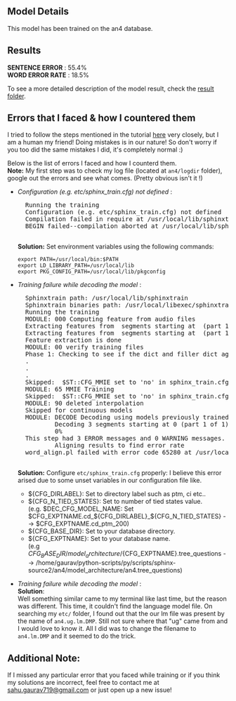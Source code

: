 ## Model Details

This model has been trained on the an4 database.<br>

## Results

**SENTENCE ERROR** : 55.4%<br>
**WORD ERROR RATE** : 18.5%<br>

To see a more detailed description of the model result, check the [result folder](result/).

## Errors that I faced & how I countered them

I tried to follow the steps mentioned in the tutorial [here](http://cmusphinx.sourceforge.net/wiki/tutorialam) very closely, but I am a human my friend! Doing mistakes is in our nature! So don't worry if you too did the same mistakes I did, it's completely normal :)<br>

Below is the list of errors I faced and how I counterd them.<br>
**Note:** My first step was to check my log file (located at ```an4/logdir``` folder), google out the errors and see what comes. (Pretty obvious isn't it !)<br>

* _Configuration (e.g. etc/sphinx_train.cfg) not defined_ :<br>
    <pre>
    Running the training
    Configuration (e.g. etc/sphinx_train.cfg) not defined
    Compilation failed in require at /usr/local/lib/sphinxtrain/scripts/000.comp_feat/slave_feat.pl line 51.
    BEGIN failed--compilation aborted at /usr/local/lib/sphinxtrain/scripts/000.comp_feat/slave_feat.pl line 51.
    </pre>
    **Solution:** Set environment variables using the following commands:<br>

    ```export PATH=/usr/local/bin:$PATH``` <br>
    ```export LD_LIBRARY_PATH=/usr/local/lib``` <br>
    ```export PKG_CONFIG_PATH=/usr/local/lib/pkgconfig``` <br>

* _Training failure while decoding the model_ :<br>
    <pre>
    Sphinxtrain path: /usr/local/lib/sphinxtrain
    Sphinxtrain binaries path: /usr/local/libexec/sphinxtrain
    Running the training
    MODULE: 000 Computing feature from audio files
    Extracting features from  segments starting at  (part 1 of 1)
    Extracting features from  segments starting at  (part 1 of 1)
    Feature extraction is done
    MODULE: 00 verify training files
    Phase 1: Checking to see if the dict and filler dict agrees with the phonelist file.
    .
    .
    .
    Skipped:  $ST::CFG_MMIE set to 'no' in sphinx_train.cfg
    MODULE: 65 MMIE Training
    Skipped:  $ST::CFG_MMIE set to 'no' in sphinx_train.cfg
    MODULE: 90 deleted interpolation
    Skipped for continuous models
    MODULE: DECODE Decoding using models previously trained
            Decoding 3 segments starting at 0 (part 1 of 1)
            0%
    This step had 3 ERROR messages and 0 WARNING messages.  Please check the log file for details.
            Aligning results to find error rate
    word_align.pl failed with error code 65280 at /usr/local/lib/sphinxtrain/scripts/decode/slave.pl line 173.
    </pre>

    **Solution:** Configure ```etc/sphinx_train.cfg``` properly: I believe this error arised due to some unset variables in our configuration file like.
    * ${CFG_DIRLABEL}: Set to directory label such as ptm, ci etc..
    * ${CFG_N_TIED_STATES}: Set to number of tied states value. <br>
    (e.g. $DEC_CFG_MODEL_NAME: Set $CFG_EXPTNAME.cd_${CFG_DIRLABEL}_${CFG_N_TIED_STATES} --> $CFG_EXPTNAME.cd_ptm_200)
    * ${CFG_BASE_DIR}: Set to your database directory.
    * ${CFG_EXPTNAME}: Set to your database name. <br>
    (e.g ${CFG_BASE_DIR}/model_architecture/${CFG_EXPTNAME}.tree_questions --> /home/gaurav/python-scripts/py/scripts/sphinx-source2/an4/model_architecture/an4.tree_questions)
* _Training failure while decoding the model_ :<br>
    **Solution**: <br>
    Well something similar came to my terminal like last time, but the reason was different. This time, it couldn't find the language model file. On searching my ```etc/``` folder, I found out that the our lm file was present by the name of ```an4.ug.lm.DMP```. Still not sure where that "ug" came from and I would love to know it. All I did was to change the filename to ```an4.lm.DMP``` and it seemed to do the trick.

## Additional Note:
If I missed any particular error that you faced while training or if you think my solutions are incorrect, feel free to contact me at [sahu.gaurav719@gmail.com](mailto:sahu.gaurav719@gmail.com) or just open up a new issue!
